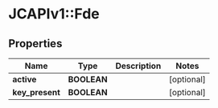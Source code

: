 # JCAPIv1::Fde

## Properties
Name | Type | Description | Notes
------------ | ------------- | ------------- | -------------
**active** | **BOOLEAN** |  | [optional] 
**key_present** | **BOOLEAN** |  | [optional] 


